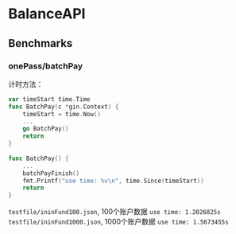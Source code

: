 # BalanceAPI



## Benchmarks
### onePass/batchPay
计时方法：
```go
var timeStart time.Time
func BatchPay(c *gin.Context) {
    timeStart = time.Now()
    ...
    go BatchPay()
    return
}
 
func BatchPay() {
    ...
    batchPayFinish()
    fmt.Printf("use time: %v\n", time.Since(timeStart))
    return
}
```
`testfile/ininFund100.json`, 100个账户数据 `use time: 1.2026825s`
`testfile/ininFund1000.json`, 1000个账户数据 `use time: 1.5673455s`



